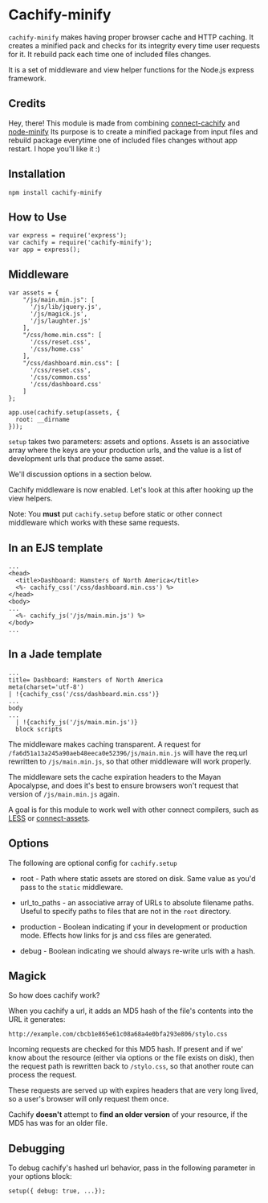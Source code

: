 # Cachify-minify #
``cachify-minify`` makes having proper browser cache and HTTP caching. It creates a minified pack and checks for its integrity every time user requests for it. It rebuild pack each time one of included files changes.

It is a set of middleware and view helper functions for the Node.js express framework.

## Credits ##
Hey, there! This module is made from combining [connect-cachify](https://www.npmjs.com/package/connect-cachify) and [node-minify](https://www.npmjs.com/package/node-minify)
Its purpose is to create a minified package from input files and rebuild package everytime one of included files changes without app restart. I hope you'll like it :)

## Installation ##

    npm install cachify-minify

## How to Use ##

    var express = require('express');
    var cachify = require('cachify-minify');
    var app = express();

## Middleware ##
    var assets = {
        "/js/main.min.js": [
          '/js/lib/jquery.js',
          '/js/magick.js',
          '/js/laughter.js'
        ],
        "/css/home.min.css": [
          '/css/reset.css',
          '/css/home.css'
        ],
        "/css/dashboard.min.css": [
          '/css/reset.css',
          '/css/common.css'
          '/css/dashboard.css'
        ]
    };

    app.use(cachify.setup(assets, {
      root: __dirname
    }));

``setup`` takes two parameters: assets and options. Assets is an associative
array where the keys are your production urls, and the value is a list of
development urls that produce the same asset.

We'll discussion options in a section below.

Cachify middleware is now enabled. Let's look at this after hooking up the view
helpers.

Note: You **must** put ``cachify.setup`` before static or other connect
middleware which works with these same requests.

## In an EJS template

    ...
    <head>
      <title>Dashboard: Hamsters of North America</title>
      <%- cachify_css('/css/dashboard.min.css') %>
    </head>
    <body>
    ...
      <%- cachify_js('/js/main.min.js') %>
    </body>
    ...

## In a Jade template

    ...
    title= Dashboard: Hamsters of North America
    meta(charset='utf-8')
    | !{cachify_css('/css/dashboard.min.css')}
    ...
    body
    ...
      | !{cachify_js('/js/main.min.js')}
      block scripts


The middleware makes caching transparent. A request for
``/fa6d51a13a245a90aeb48eeca0e52396/js/main.min.js`` will have the req.url
rewritten to ``/js/main.min.js``, so that other middleware will work properly.

The middleware sets the cache expiration headers to the Mayan Apocalypse, and
does it's best to ensure browsers won't request that version of
``/js/main.min.js`` again.

A goal is for this module to work well with other connect compilers, such as
[LESS](http://lesscss.org/) or
[connect-assets](https://github.com/TrevorBurnham/connect-assets).

## Options ##
The following are optional config for ``cachify.setup``

* root - Path where static assets are stored on disk. Same value as you'd pass
to the ``static`` middleware.

* url_to_paths - an associative array of URLs to absolute filename paths.
  Useful to specify paths to files that are not in the ``root`` directory.

* production - Boolean indicating if your in development or production mode.
    Effects how links for js and css files are generated.

* debug - Boolean indicating we should always re-write urls with a hash.

## Magick ##
So how does cachify work?

When you cachify a url, it adds an MD5 hash of the file's contents into the URL
it generates:

    http://example.com/cbcb1e865e61c08a68a4e0bfa293e806/stylo.css

Incoming requests are checked for this MD5 hash. If present and if we' know
about the resource (either via options or the file exists on disk), then the
request path is rewritten back to ``/stylo.css``, so that another route can
process the request.

These requests are served up with expires headers that are very long lived, so a user's browser will only request them once.

Cachify **doesn't** attempt to **find an older version** of your resource,
if the MD5 has was for an older file.

## Debugging ##
To debug cachify's hashed url behavior, pass in the following parameter in
your options block:

    setup({ debug: true, ...});